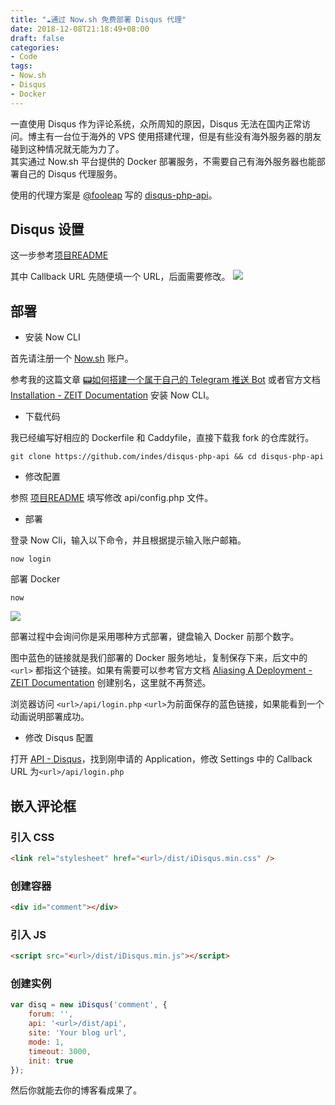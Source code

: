 ```yaml
---
title: "☁️通过 Now.sh 免费部署 Disqus 代理"
date: 2018-12-08T21:18:49+08:00
draft: false
categories:
- Code
tags:
- Now.sh
- Disqus
- Docker
---
```


一直使用 Disqus 作为评论系统，众所周知的原因，Disqus 无法在国内正常访问。博主有一台位于海外的 VPS 使用搭建代理，但是有些没有海外服务器的朋友碰到这种情况就无能为力了。  
其实通过 Now.sh 平台提供的 Docker 部署服务，不需要自己有海外服务器也能部署自己的 Disqus 代理服务。

<!--more-->
使用的代理方案是 [@fooleap](https://blog.fooleap.org) 写的 [disqus-php-api](https://github.com/fooleap/disqus-php-api)。

## Disqus 设置

这一步参考[项目README](https://github.com/fooleap/disqus-php-api#disqus-%E8%AE%BE%E7%BD%AE)

其中 Callback URL 先随便填一个 URL，后面需要修改。
![](/img/deploy-disqus-proxy-by-now/3436.png)

## 部署
- 安装 Now CLI

首先请注册一个 [Now.sh](https://zeit.co/now) 账户。

参考我的这篇文章 [📟如何搭建一个属于自己的 Telegram 推送 Bot](/posts/your-own-telegram-push-service/#%E5%AE%89%E8%A3%85-now-cli) 或者官方文档 [Installation - ZEIT Documentation](https://zeit.co/docs/v2/getting-started/installation/#from-npm) 安装 Now CLI。

- 下载代码

我已经编写好相应的 Dockerfile 和 Caddyfile，直接下载我 fork 的仓库就行。
```shell
git clone https://github.com/indes/disqus-php-api && cd disqus-php-api
```

- 修改配置

参照 [项目README](https://github.com/fooleap/disqus-php-api#disqus-%E8%AE%BE%E7%BD%AE) 填写修改 api/config.php 文件。

- 部署

登录 Now Cli，输入以下命令，并且根据提示输入账户邮箱。
```
now login
```

部署 Docker
```
now
```
![](/img/deploy-disqus-proxy-by-now/35.png)

部署过程中会询问你是采用哪种方式部署，键盘输入 Docker 前那个数字。

图中蓝色的链接就是我们部署的 Docker 服务地址，复制保存下来，后文中的 `<url>` 都指这个链接。如果有需要可以参考官方文档 [Aliasing A Deployment - ZEIT Documentation](https://zeit.co/docs/v2/domains-and-aliases/aliasing-a-deployment/) 创建别名，这里就不再赘述。

浏览器访问 `<url>/api/login.php` `<url>`为前面保存的蓝色链接，如果能看到一个动画说明部署成功。

- 修改 Disqus 配置

打开 [API - Disqus](https://disqus.com/api/applications/)，找到刚申请的 Application，修改 Settings 中的 Callback URL 为`<url>/api/login.php`

## 嵌入评论框

### 引入 CSS

```html
<link rel="stylesheet" href="<url>/dist/iDisqus.min.css" />
```

### 创建容器

```html
<div id="comment"></div>
```

### 引入 JS

```html
<script src="<url>/dist/iDisqus.min.js"></script>
```

### 创建实例

```javascript
var disq = new iDisqus('comment', {
    forum: '',
    api: '<url>/dist/api',
    site: 'Your blog url',
    mode: 1,
    timeout: 3000,
    init: true
});
```

然后你就能去你的博客看成果了。